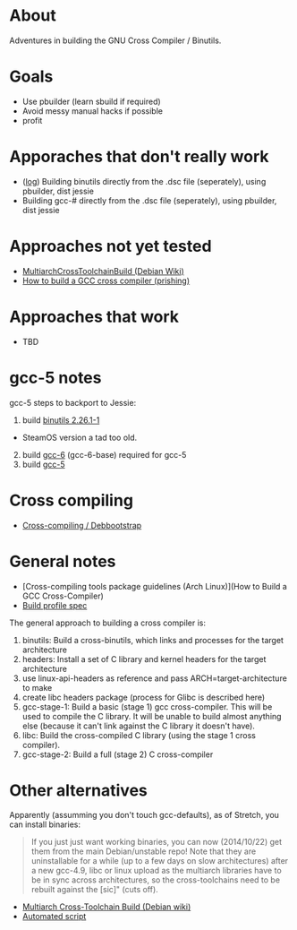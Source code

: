 # About

Adventures in building the GNU Cross Compiler / Binutils.

# Goals

* Use pbuilder (learn sbuild if required)
* Avoid messy manual hacks if possible
* profit

# Apporaches that don't really work

* ([log](http://sprunge.us/KQXh)) Building binutils directly from the .dsc file (seperately), using pbuilder, dist jessie
* Building gcc-# directly from the .dsc file (seperately), using pbuilder, dist jessie

# Approaches not yet tested

* [MultiarchCrossToolchainBuild (Debian Wiki)](https://wiki.debian.org/MultiarchCrossToolchainBuild)
* [How to build a GCC cross compiler (prishing)](http://preshing.com/20141119/how-to-build-a-gcc-cross-compiler/)

# Approaches that work

* TBD

# gcc-5 notes

gcc-5 steps to backport to Jessie:

1. build [binutils 2.26.1-1](https://packages.debian.org/stretch/binutils)
 * SteamOS version a tad too old.  
2. build [gcc-6](https://packages.debian.org/stretch/binutils) (gcc-6-base) required for gcc-5
3. build [gcc-5](https://packages.debian.org/stretch/gcc-5)

# Cross compiling

* [Cross-compiling / Debbootstrap](https://wiki.debian.org/DebianBootstrap)

# General notes

* [Cross-compiling tools package guidelines (Arch Linux)](How to Build a GCC Cross-Compiler)
* [Build profile spec](https://wiki.debian.org/BuildProfileSpec)

The general approach to building a cross compiler is:

1. binutils: Build a cross-binutils, which links and processes for the target architecture
2. headers: Install a set of C library and kernel headers for the target architecture
 1. use linux-api-headers as reference and pass ARCH=target-architecture to make
 2. create libc headers package (process for Glibc is described here)
3. gcc-stage-1: Build a basic (stage 1) gcc cross-compiler. This will be used to compile the C library. It will be unable to build almost anything else (because it can't link against the C library it doesn't have).
4. libc: Build the cross-compiled C library (using the stage 1 cross compiler).
5. gcc-stage-2: Build a full (stage 2) C cross-compiler

# Other alternatives

Apparently (assumming you don't touch gcc-defaults), as of Stretch, you can install binaries:

>If you just just want working binaries, you can now (2014/10/22) get them from the main Debian/unstable repo! Note that they are uninstallable for a while (up to a few days on slow architectures) after a new gcc-4.9, libc or linux upload as the multiarch libraries have to be in sync across architectures, so the cross-toolchains need to be rebuilt against the [sic]" (cuts off).

* [Multiarch Cross-Toolchain Build (Debian wiki)](https://wiki.debian.org/MultiarchCrossToolchainBuild)
* [Automated script](https://gist.github.com/preshing/41d5c7248dea16238b60)
